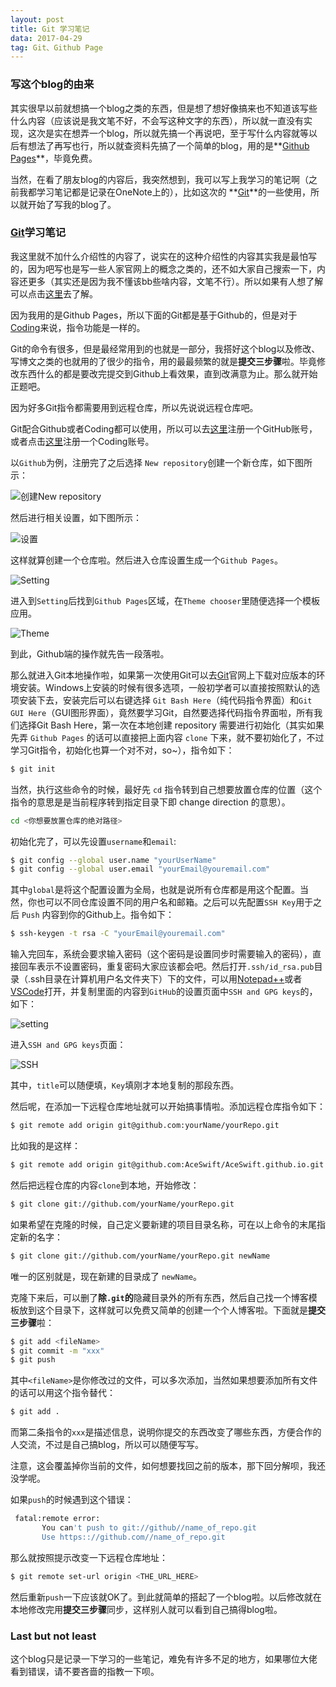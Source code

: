 ```yaml
---
layout: post
title: Git 学习笔记
data: 2017-04-29
tag: Git、Github Page
---
```

### 写这个blog的由来

其实很早以前就想搞一个blog之类的东西，但是想了想好像搞来也不知道该写些什么内容（应该说是我文笔不好，不会写这种文字的东西），所以就一直没有实现，这次是实在想弄一个blog，所以就先搞一个再说吧，至于写什么内容就等以后有想法了再写也行，所以就查资料先搞了一个简单的blog，用的是**[Github Pages](https://pages.github.com/)**，毕竟免费。

当然，在看了朋友blog的内容后，我突然想到，我可以写上我学习的笔记啊（之前我都学习笔记都是记录在OneNote上的），比如这次的 **[Git](https://git-scm.com/)**的一些使用，所以就开始了写我的blog了。

### [Git](https://git-scm.com/)学习笔记

我这里就不加什么介绍性的内容了，说实在的这种介绍性的内容其实我是最怕写的，因为吧写也是写一些人家官网上的概念之类的，还不如大家自己搜索一下，内容还更多（其实还是因为我不懂该bb些啥内容，文笔不行）。所以如果有人想了解可以点击[这里](http://www.liaoxuefeng.com/wiki/0013739516305929606dd18361248578c67b8067c8c017b000)去了解。

因为我用的是Github Pages，所以下面的Git都是基于Github的，但是对于[Coding](https://coding.net/)来说，指令功能是一样的。

Git的命令有很多，但是最经常用到的也就是一部分，我搭好这个blog以及修改、写博文之类的也就用的了很少的指令，用的最最频繁的就是**提交三步骤**啦。毕竟修改东西什么的都是要改完提交到Github上看效果，直到改满意为止。那么就开始正题吧。

因为好多Git指令都需要用到远程仓库，所以先说说远程仓库吧。

Git配合Github或者Coding都可以使用，所以可以去[这里](https://github.com/)注册一个GitHub账号，或者点击[这里](https://coding.net/)注册一个Coding账号。

以`Github`为例，注册完了之后选择 `New repository`创建一个新仓库，如下图所示：

![创建New repository](/images/posts/GitLearning/Newrepository.png)

然后进行相关设置，如下图所示：

![设置](/images/posts/GitLearning/2.png)

这样就算创建一个仓库啦。然后进入仓库设置生成一个`Github Pages`。

![Setting](/images/posts/GitLearning/3.png)

进入到`Setting`后找到`Github Pages`区域，在`Theme chooser`里随便选择一个模板应用。

![Theme](/images/posts/GitLearning/4.png)

到此，Github端的操作就先告一段落啦。

那么就进入Git本地操作啦，如果第一次使用Git可以去[Git](https://git-scm.com/)官网上下载对应版本的环境安装。Windows上安装的时候有很多选项，一般初学者可以直接按照默认的选项安装下去，安装完后可以右键选择 `Git Bash Here`（纯代码指令界面）和`Git GUI Here`（GUI图形界面），竟然要学习Git，自然要选择代码指令界面啦，所有我们选择Git Bash Here，第一次在本地创建 repository 需要进行初始化（其实如果先弄 `Github Pages` 的话可以直接把上面内容 `clone` 下来，就不要初始化了，不过学习Git指令，初始化也算一个对不对，so~），指令如下：

```bash
$ git init
```

当然，执行这些命令的时候，最好先 `cd` 指令转到自己想要放置仓库的位置（这个指令的意思是是当前程序转到指定目录下即 change direction 的意思）。

```bash
cd <你想要放置仓库的绝对路径>
```

初始化完了，可以先设置`username`和`email`:

```bash
$ git config --global user.name "yourUserName"
$ git config --global user.email "yourEmail@youremail.com"
```

其中`global`是将这个配置设置为全局，也就是说所有仓库都是用这个配置。当然，你也可以不同仓库设置不同的用户名和邮箱。之后可以先配置`SSH Key`用于之后 `Push` 内容到你的Github上。指令如下：

```bash
$ ssh-keygen -t rsa -C "yourEmail@youremail.com"
```

输入完回车，系统会要求输入密码（这个密码是设置同步时需要输入的密码），直接回车表示不设置密码，重复密码大家应该都会吧。然后打开`.ssh/id_rsa.pub`目录（.ssh目录在计算机用户名文件夹下）下的文件，可以用[Notepad++](https://notepad-plus-plus.org/)或者[VSCode](https://code.visualstudio.com/)打开，并复制里面的内容到`GitHub`的设置页面中`SSH and GPG keys`的，如下：

![setting](/images/posts/GitLearning/5.png)

进入`SSH and GPG keys`页面：

![SSH](/images/posts/GitLearning/6.png)

其中，`title`可以随便填，`Key`填刚才本地复制的那段东西。

然后呢，在添加一下远程仓库地址就可以开始搞事情啦。添加远程仓库指令如下：

```bash
$ git remote add origin git@github.com:yourName/yourRepo.git
```

比如我的是这样：

```bash
$ git remote add origin git@github.com:AceSwift/AceSwift.github.io.git
```

然后把远程仓库的内容`clone`到本地，开始修改：

```bash
$ git clone git://github.com/yourName/yourRepo.git
```

如果希望在克隆的时候，自己定义要新建的项目目录名称，可在以上命令的末尾指定新的名字：

```bash
$ git clone git://github.com/yourName/yourRepo.git newName
```

唯一的区别就是，现在新建的目录成了 `newName`。

克隆下来后，可以删了**除`.git`的**隐藏目录外的所有东西，然后自己找一个博客模板放到这个目录下，这样就可以免费又简单的创建一个个人博客啦。下面就是**提交三步骤**啦：

```bash
$ git add <fileName>
$ git commit -m "xxx"
$ git push
```

其中`<fileName>`是你修改过的文件，可以多次添加，当然如果想要添加所有文件的话可以用这个指令替代：

```bash
$ git add .
```

而第二条指令的`xxx`是描述信息，说明你提交的东西改变了哪些东西，方便合作的人交流，不过是自己搞blog，所以可以随便写写。

注意，这会覆盖掉你当前的文件，如何想要找回之前的版本，那下回分解呗，我还没学呢。

如果`push`的时候遇到这个错误：

```bash
 fatal:remote error:
       You can't push to git://github//name_of_repo.git
       Use https:://github.com//name_of_repo.git
```

那么就按照提示改变一下远程仓库地址：

```bash
$ git remote set-url origin <THE_URL_HERE>
```

然后重新`push`一下应该就OK了。到此就简单的搭起了一个blog啦。以后修改就在本地修改完用**提交三步骤**同步，这样别人就可以看到自己搞得blog啦。

### Last but not least

这个blog只是记录一下学习的一些笔记，难免有许多不足的地方，如果哪位大佬看到错误，请不要吝啬的指教一下呗。

